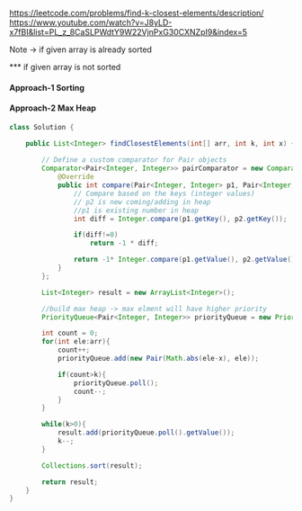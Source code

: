 https://leetcode.com/problems/find-k-closest-elements/description/
https://www.youtube.com/watch?v=J8yLD-x7fBI&list=PL_z_8CaSLPWdtY9W22VjnPxG30CXNZpI9&index=5

Note -> if given array is already sorted


*** if given array is not sorted

#### Approach-1 Sorting

#### Approach-2 Max Heap

```java
class Solution {

    public List<Integer> findClosestElements(int[] arr, int k, int x) {
        
        // Define a custom comparator for Pair objects
        Comparator<Pair<Integer, Integer>> pairComparator = new Comparator<Pair<Integer, Integer>>() {
            @Override
            public int compare(Pair<Integer, Integer> p1, Pair<Integer, Integer> p2) {
                // Compare based on the keys (integer values)
                // p2 is new coming/adding in heap
                //p1 is existing number in heap
                int diff = Integer.compare(p1.getKey(), p2.getKey());

                if(diff!=0)
                    return -1 * diff;

                return -1* Integer.compare(p1.getValue(), p2.getValue());
            }
        };

        List<Integer> result = new ArrayList<Integer>();

        //build max heap -> max elment will have higher priority
        PriorityQueue<Pair<Integer, Integer>> priorityQueue = new PriorityQueue<>(pairComparator);

        int count = 0;
        for(int ele:arr){
            count++;
            priorityQueue.add(new Pair(Math.abs(ele-x), ele));

            if(count>k){
                priorityQueue.poll();
                count--;
            }
        }

        while(k>0){
            result.add(priorityQueue.poll().getValue());
            k--;
        }

        Collections.sort(result);

        return result;
    }
}
```